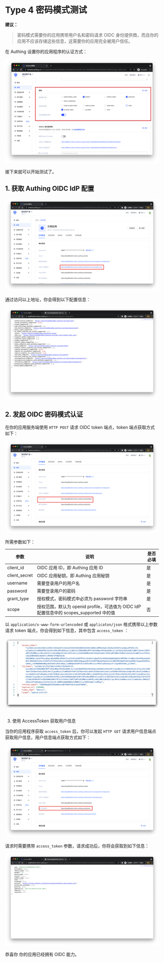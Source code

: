 # Type 4 密码模式测试

<LastUpdated/>

**建议：**
> 密码模式需要你的应用携带用户名和密码请求 OIDC 身份提供商，而且你的应用不应该存储这些信息，这需要你的应用完全被用户信任。

在 Authing 设置你的应用程序的认证方式：

![type4-1](./images/type4-1.png)

接下来就可以开始测试了。

## 1. 获取 Authing OIDC IdP 配置

![type4-2](./images/type4-2.png)

通过访问以上地址，你会得到以下配置信息：

![type4-3](./images/type4-3.png)

## 2. 发起 OIDC 密码模式认证

在你的应用服务端使用 `HTTP POST` 请求 OIDC token 端点，token 端点获取方式如下：

![type4-4](./images/type4-4.png)

所需参数如下：

| 参数 | 说明 | 是否必填 |
| --  | --| -- |
| client_id | OIDC 应用 ID，即 Authing 应用 ID | 是 |
| client_secret | OIDC 应用秘钥，即 Authing 应用秘钥 | 是 |
| username | 需要登录用户的用户名 | 是 |
| password | 需要登录用户的密码 |是 |
| grant_type | 授权模式，密码模式中必须为 password 字符串 | 是 |
| scope | 授权范围，默认为 openid profile，可选值为 OIDC IdP 配置信息中的 scopes_supported 中的值 | 否|

以 `application/x-www-form-urlencoded` 或 `applicaton/json` 格式携带以上参数请求 token 端点，你会得到如下信息，其中包含 `access_token` ：

![type4-5](./images/type4-5.png)

## 

3. 使用 AccessToken 获取用户信息

当你的应用程序获取 `access_token` 后，你可以发起 `HTTP GET` 请求用户信息端点获取用户信息，用户信息端点获取方式如下：

![type4-6](./images/type4-6.png)

请求时需要携带 `access_token` 参数，请求成功后，你将会获取到如下信息：

![type4-7](./images/type4-7.png)

恭喜你 你的应用已经拥有 OIDC 能力。

